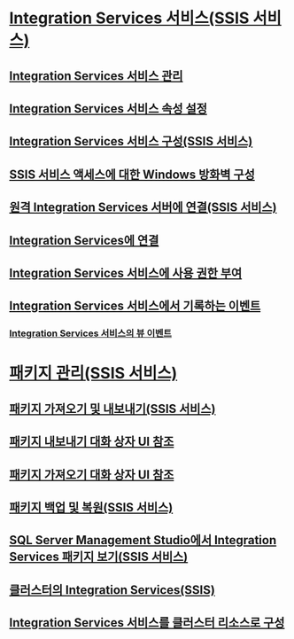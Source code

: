# [Integration Services 서비스(SSIS 서비스)](integration-services-service-ssis-service.md)
## [Integration Services 서비스 관리](../manage-the-integration-services-service.md)
## [Integration Services 서비스 속성 설정](../set-the-properties-of-the-integration-services-service.md)
## [Integration Services 서비스 구성(SSIS 서비스)](../configuring-the-integration-services-service-ssis-service.md)
## [SSIS 서비스 액세스에 대한 Windows 방화벽 구성](../configure-a-windows-firewall-for-access-to-the-ssis-service.md)
## [원격 Integration Services 서버에 연결(SSIS 서비스)](../connect-to-a-remote-integration-services-server-ssis-service.md)
## [Integration Services에 연결](../connect-to-integration-services.md)
## [Integration Services 서비스에 사용 권한 부여](../grant-permissions-to-integration-services-service.md)
## [Integration Services 서비스에서 기록하는 이벤트](events-logged-by-the-integration-services-service.md)
### [Integration Services 서비스의 뷰 이벤트](../view-events-for-the-integration-services-service.md)
# [패키지 관리(SSIS 서비스)](package-management-ssis-service.md)
## [패키지 가져오기 및 내보내기(SSIS 서비스)](../import-and-export-packages-ssis-service.md)
## [패키지 내보내기 대화 상자 UI 참조](../export-package-dialog-box-ui-reference.md)
## [패키지 가져오기 대화 상자 UI 참조](../import-package-dialog-box-ui-reference.md)
## [패키지 백업 및 복원(SSIS 서비스)](../package-backup-and-restore-ssis-service.md)
## [SQL Server Management Studio에서 Integration Services 패키지 보기(SSIS 서비스)](../view-integration-services-packages-in-sql-server-management-studio-ssis-service.md)
## [클러스터의 Integration Services(SSIS)](integration-services-ssis-in-a-cluster.md)
## [Integration Services 서비스를 클러스터 리소스로 구성](../configure-the-integration-services-service-as-a-cluster-resource.md)
